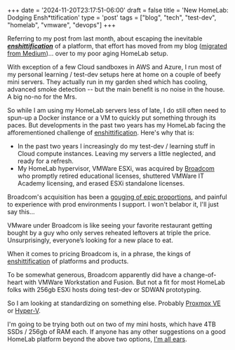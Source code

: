 +++
date = '2024-11-20T23:17:51-06:00'
draft = false
title = 'New HomeLab: Dodging Ensh*ttification'
type = 'post'
tags = ["blog", "tech", "test-dev", "homelab", "vmware", "devops"]
+++

Referring to my post from last month, about escaping the inevitable <i><b><a href="https://en.wikipedia.org/wiki/Enshittification">enshittification</a></b></i> of a platform, that effort has moved from my blog (<a href="http://julianwest.me/Blog/hugo-crash-course/">migrated from Medium</a>)... over to my poor aging HomeLab setup.<br />

With exception of a few Cloud sandboxes in AWS and Azure, I run most of my personal learning / test-dev setups here at home on a couple of beefy mini servers.  They actually run in my garden shed which has cooling, advanced smoke detection -- but the main benefit is no noise in the house. A big no-no for the Mrs. <br />

So while I am using my HomeLab servers less of late, I do still often need to spun-up a Docker instance or a VM to quickly put something through its paces.  But developments in the past two years has my HomeLab facing the afforementioned challenge of <a href="https://en.wikipedia.org/wiki/Enshittification">enshittification</a>.  Here's why that is: <br />

- In the past two years I increasingly do my test-dev / learning stuff in Cloud compute instances. Leaving my servers a little neglected, and ready for a refresh.
- My HomeLab hypervisor, VMWare ESXi, was acquired by <a href="https://www.glassdoor.com/Reviews/Employee-Review-Broadcom-E6926-RVW75069965.htm">Broadcom</a> who promptly retired educational licenses, shuttered VMWare IT Academy licensing, and erased ESXi standalone licenses.

Broadcom's acquisition has been a <a href="https://www.itbrew.com/stories/2024/04/03/broadcom-ceo-admits-vmware-takeover-has-resulted-in-some-unease-among-our-customers">gouging of epic proportions</a>, and painful to experience with prod environments I support. I won't belabor it, I'll just say this... <br />

VMware under Broadcom is like seeing your favorite restaurant getting bought by a guy who only serves reheated leftovers at triple the price.  Unsurprisingly, everyone’s looking for a new place to eat. <br />


When it comes to pricing Broadcom is, in a phrase, the kings of <a href="https://en.wikipedia.org/wiki/Enshittification">enshittification</a> of platforms and products. <br />

To be somewhat generous, Broadcom apparently did have a change-of-heart with VMWare Workstation and Fusion.  But not a fit for most HomeLab folks with 256gb ESXi hosts doing test-dev or SDWAN prototyping. <br />

So I am looking at standardizing on something else.  Probably <a href="https://www.proxmox.com/en/proxmox-virtual-environment/overview">Proxmox VE</a> or <a href="https://learn.microsoft.com/en-us/virtualization/hyper-v-on-windows/about/">Hyper-V</a>. <br />

I'm going to be trying both out on two of my mini hosts, which have 4TB SSDs / 256gb of RAM each. If anyone has any other suggestions on a good HomeLab platform beyond the above two options, <a href="http://julianwest.me/Blog/contact/contacting/">I'm all ears</a>. 